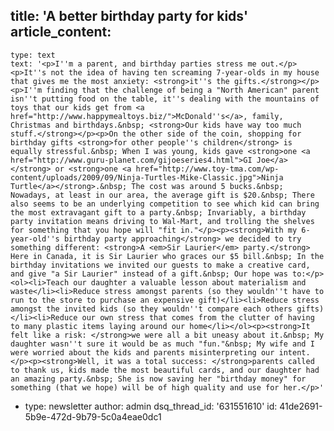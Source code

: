 title: 'A better birthday party for kids'
article_content:
  -
    type: text
    text: '<p>I''m a parent, and birthday parties stress me out.</p><p>It''s not the idea of having ten screaming 7-year-olds in my house that gives me the most anxiety: <strong>it''s the gifts.</strong></p><p>I''m finding that the challenge of being a "North American" parent isn''t putting food on the table, it''s dealing with the mountains of toys that our kids get from <a href="http://www.happymealtoys.biz/">McDonald''s</a>, family, Christmas and birthdays.&nbsp; <strong>Our kids have way too much stuff.</strong></p><p>On the other side of the coin, shopping for birthday gifts <strong>for other people''s children</strong> is equally stressful.&nbsp; When I was young, kids gave <strong>one <a href="http://www.guru-planet.com/gijoeseries4.html">GI Joe</a></strong> or <strong>one <a href="http://www.toy-tma.com/wp-content/uploads/2009/09/Ninja-Turtles-Mike-Classic.jpg">Ninja Turtle</a></strong>.&nbsp; The cost was around 5 bucks.&nbsp; Nowadays, at least in our area, the average gift is $20.&nbsp; There also seems to be an underlying competition to see which kid can bring the most extravagant gift to a party.&nbsp; Invariably, a birthday party invitation means driving to Wal-Mart, and trolling the shelves for something that you hope will "fit in."</p><p><strong>With my 6-year-old''s birthday party approaching</strong> we decided to try something different: <strong>A <em>Sir Laurier</em> party.</strong> Here in Canada, it is Sir Laurier who graces our $5 bill.&nbsp; In the birthday invitations we invited our guests to make a creative card, and give "a Sir Laurier" instead of a gift.&nbsp; Our hope was to:</p><ol><li>Teach our daughter a valuable lesson about materialism and waste</li><li>Reduce stress amongst parents (so they wouldn''t have to run to the store to purchase an expensive gift)</li><li>Reduce stress amongst the invited kids (so they wouldn''t compare each others gifts)</li><li>Reduce our own stress that comes from the clutter of having to many plastic items laying around our home</li></ol><p><strong>It felt like a risk: </strong>we were all a bit uneasy about it.&nbsp; My daughter wasn''t sure it would be as much "fun."&nbsp; My wife and I were worried about the kids and parents misinterpreting our intent.</p><p><strong>Well, it was a total success: </strong>parents called to thank us, kids made the most beautiful cards, and our daughter had an amazing party.&nbsp; She is now saving her "birthday money" for something (that we hope) will be of high quality and use for her.</p>'
  -
    type: newsletter
author: admin
dsq_thread_id: '631551610'
id: 41de2691-5b9e-472d-9b79-5c0a4eae0dc1
